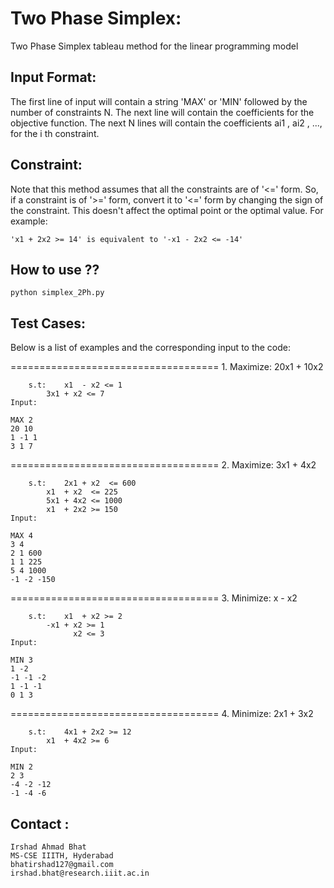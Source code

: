 # Two Phase Simplex:

Two Phase Simplex tableau method for the linear programming model

## Input Format:

The first line of input will contain a string 'MAX' or 'MIN' followed by the number of constraints N. The next line will contain the coefficients for the objective function. The next N lines will contain the coefficients ai1 , ai2 , ...,  for the i th constraint.

## Constraint:

Note that this method assumes that all the constraints are of '<=' form. So, if a constraint is of '>=' form, convert it to '<=' form by changing the sign of the constraint. This doesn't affect the optimal point or the optimal value. For example:

    'x1 + 2x2 >= 14' is equivalent to '-x1 - 2x2 <= -14'

## How to use ??

    python simplex_2Ph.py

## Test Cases:

Below is a list of examples and the corresponding input to the code:

====================================
    1. Maximize:	20x1 + 10x2
    
        s.t:	x1  - x2 <= 1
    		3x1 + x2 <= 7
    Input: 
    
    MAX 2
    20 10
    1 -1 1
    3 1 7

====================================
    2. Maximize:    3x1 + 4x2
    
        s.t:	2x1 + x2  <= 600
    		x1  + x2  <= 225
    		5x1 + 4x2 <= 1000
    		x1  + 2x2 >= 150
    Input:
    
    MAX 4
    3 4
    2 1 600
    1 1 225
    5 4 1000
    -1 -2 -150

====================================
    3. Minimize:	x - x2
    	
        s.t:	x1  + x2 >= 2
    		-x1 + x2 >= 1
    		      x2 <= 3
    Input:
    
    MIN 3
    1 -2
    -1 -1 -2
    1 -1 -1
    0 1 3
    
====================================
    4. Minimize:	2x1 + 3x2
    
        s.t:	4x1 + 2x2 >= 12
    		x1  + 4x2 >= 6
    Input:
    
    MIN 2
    2 3
    -4 -2 -12
    -1 -4 -6

## Contact :
    Irshad Ahmad Bhat
    MS-CSE IIITH, Hyderabad
    bhatirshad127@gmail.com
    irshad.bhat@research.iiit.ac.in

